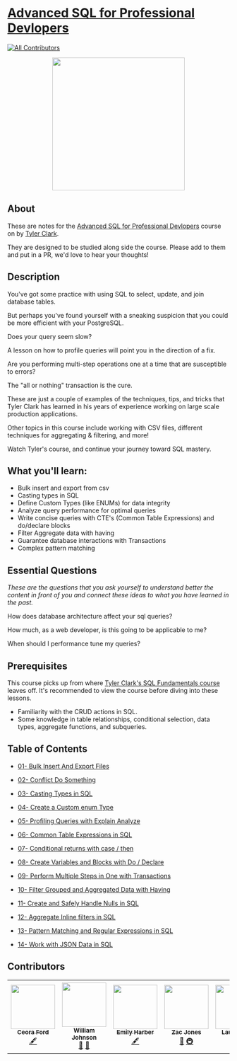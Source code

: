 # [Advanced SQL for Professional Devlopers](https://egghead.io/courses/advanced-sql)
<!-- ALL-CONTRIBUTORS-BADGE:START - Do not remove or modify this section -->

[![All Contributors](https://img.shields.io/badge/all_contributors-7-orange.svg?style=flat-square)](#contributors)

<!-- ALL-CONTRIBUTORS-BADGE:END -->

<p align="center"><img src="https://d2eip9sf3oo6c2.cloudfront.net/series/square_covers/000/000/449/full/egh_adv-sql_1000.png" width="300"/></p>

## About

These are notes for the [Advanced SQL for Professional Devlopers](https://egghead.io/courses/advanced-sql) course on by [Tyler Clark](https://twitter.com/iamtylerwclark). 

They are designed to be studied along side the course. Please add to them and put in a PR, we'd love to hear your thoughts!

## Description

You've got some practice with using SQL to select, update, and join database tables.

But perhaps you've found yourself with a sneaking suspicion that you could be more efficient with your PostgreSQL.

Does your query seem slow?

A lesson on how to profile queries will point you in the direction of a fix.

Are you performing multi-step operations one at a time that are susceptible to errors?

The "all or nothing" transaction is the cure.

These are just a couple of examples of the techniques, tips, and tricks that Tyler Clark has learned in his years of experience working on large scale production applications.

Other topics in this course include working with CSV files, different techniques for aggregating & filtering, and more!

Watch Tyler's course, and continue your journey toward SQL mastery.

## What you'll learn:
- Bulk insert and export from csv
- Casting types in SQL
- Define Custom Types (like ENUMs) for data integrity
- Analyze query performance for optimal queries
- Write concise queries with CTE's (Common Table Expressions) and do/declare blocks
- Filter Aggregate data with having
- Guarantee database interactions with Transactions
- Complex pattern matching

## Essential Questions
_These are the questions that you ask yourself to understand better the content in front of you and connect these ideas to what you have learned in the past._

How does database architecture affect your sql queries?

How much, as a web developer, is this going to be applicable to me?

When should I performance tune my queries?

## Prerequisites
This course picks up from where [Tyler Clark's SQL Fundamentals course](https://egghead.io/courses/sql-fundamentals) leaves off. It's recommended to view the course before diving into these lessons.

- Familiarity with the CRUD actions in SQL.
- Some knowledge in table relationships, conditional selection, data types, aggregate functions, and subqueries.

## Table of Contents

- [01- Bulk Insert And Export Files](01-bulk-insert-and-export-files.md)

- [02- Conflict Do Something](02-on-conflict-do-something.md)

- [03- Casting Types in SQL](03-casting-types-in-sql.md)

- [04- Create a Custom enum Type](04-create-a-custom-enum-type.md)

- [05- Profiling Queries with Explain Analyze](05-profiling-queries-with-explain-analyze.md)

- [06- Common Table Expressions in SQL](06-common-table-expressions-in-sql.md)

- [07- Conditional returns with case / then](07-conditional-returns-with-case-then.md)

- [08- Create Variables and Blocks with Do / Declare](08-create-variables-and-blocks-with-do-declare.md)

- [09- Perform Multiple Steps in One with Transactions](09-perform-multiple-steps-in-one-with-transactions.md)

- [10- Filter Grouped and Aggregated Data with Having](10-filter-grouped-and-aggregated-data-with-having.md)

- [11- Create and Safely Handle Nulls in SQL](11-create-and-safely-handle-nulls-in-sql.md)

- [12- Aggregate Inline filters in SQL](12-aggregate-inline-filters-in-sql.md)

- [13- Pattern Matching and Regular Expressions in SQL](13-pattern-matching-and-regular-expressions-in-sql.md)

- [14- Work with JSON Data in SQL](14-work-with-json-data-in-sql.md)

## Contributors

<!-- ALL-CONTRIBUTORS-LIST:START - Do not remove or modify this section -->
<!-- prettier-ignore-start -->
<!-- markdownlint-disable -->
<table>
  <tr>
    <td align="center"><a href="https://github.com/ceoraford"><img src="https://avatars2.githubusercontent.com/u/41582216?v=4" width="100px;" alt=""/><br /><sub><b>Ceora Ford</b></sub></a><br /><a href="#content-ceoraford" title="Content">🖋</a></td>
    <td align="center"><a href="https://williamjohnson.dev/"><img src="https://avatars2.githubusercontent.com/u/40403549?v=4" width="100px;" alt=""/><br /><sub><b>William Johnson</b></sub></a><br /><a href="https://github.com/eggheadio-projects/advanced-sql-for-professional-developers/pulls?q=is%3Apr+reviewed-by%3Awjohnson85" title="Reviewed Pull Requests">👀</a> <a href="#maintenance-wjohnson85" title="Maintenance">🚧</a></td>
    <td align="center"><a href="http://www.dev.to/thecodepixi"><img src="https://avatars2.githubusercontent.com/u/16492325?v=4" width="100px;" alt=""/><br /><sub><b>Emily Harber</b></sub></a><br /><a href="#content-thecodepixi" title="Content">🖋</a></td>
    <td align="center"><a href="https://zacjones.io"><img src="https://avatars2.githubusercontent.com/u/6188161?v=4" width="100px;" alt=""/><br /><sub><b>Zac Jones</b></sub></a><br /><a href="https://github.com/eggheadio-projects/advanced-sql-for-professional-developers/pulls?q=is%3Apr+reviewed-by%3Azacjones93" title="Reviewed Pull Requests">👀</a> <a href="#infra-zacjones93" title="Infrastructure (Hosting, Build-Tools, etc)">🚇</a></td>
    <td align="center"><a href="https://laurosilva.com"><img src="https://avatars2.githubusercontent.com/u/57044804?v=4" width="100px;" alt=""/><br /><sub><b>Lauro Silva</b></sub></a><br /><a href="#content-laurosilvacom" title="Content">🖋</a></td>
    <td align="center"><a href="https://github.com/Creeland"><img src="https://avatars2.githubusercontent.com/u/518406?v=4" width="100px;" alt=""/><br /><sub><b>Creeland A. Provinsal </b></sub></a><br /><a href="https://github.com/eggheadio-projects/advanced-sql-for-professional-developers/pulls?q=is%3Apr+reviewed-by%3ACreeland" title="Reviewed Pull Requests">👀</a> <a href="#content-Creeland" title="Content">🖋</a></td>
    <td align="center"><a href="http://maggieappleton.com"><img src="https://avatars0.githubusercontent.com/u/5599295?v=4" width="100px;" alt=""/><br /><sub><b>Appleton</b></sub></a><br /><a href="#design-MaggieAppleton" title="Design">🎨</a></td>
  </tr>
</table>

<!-- markdownlint-enable -->
<!-- prettier-ignore-end -->
<!-- ALL-CONTRIBUTORS-LIST:END -->
